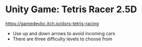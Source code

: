 # Unity Game: Tetris Racer 2.5D
https://gamedevbc.itch.io/dors-tetris-racing

* Use up and down arrows to avoid incoming cars
* There are three difficulty levels to choose from

